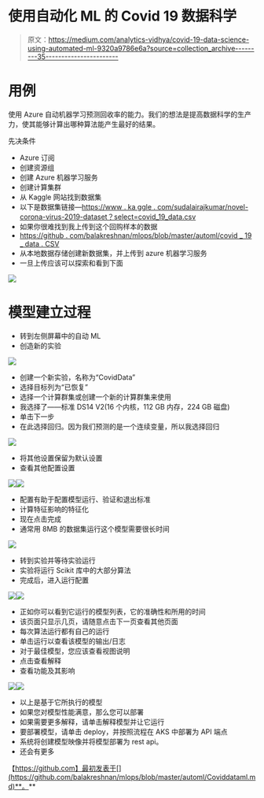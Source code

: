 # 使用自动化 ML 的 Covid 19 数据科学

> 原文：<https://medium.com/analytics-vidhya/covid-19-data-science-using-automated-ml-9320a9786e6a?source=collection_archive---------35----------------------->

# 用例

使用 Azure 自动机器学习预测回收率的能力。我们的想法是提高数据科学的生产力，使其能够计算出哪种算法能产生最好的结果。

先决条件

*   Azure 订阅
*   创建资源组
*   创建 Azure 机器学习服务
*   创建计算集群
*   从 Kaggle 网站找到数据集
*   以下是数据集链接—[https://www . ka ggle . com/sudalairajkumar/novel-corona-virus-2019-dataset？select=covid_19_data.csv](https://www.kaggle.com/sudalairajkumar/novel-corona-virus-2019-dataset?select=covid_19_data.csv)
*   如果你很难找到我上传到这个回购样本的数据
*   [https://github . com/balakreshnan/mlops/blob/master/automl/covid _ 19 _ data . CSV](https://github.com/balakreshnan/mlops/blob/master/automl/covid_19_data.csv)
*   从本地数据存储创建新数据集，并上传到 azure 机器学习服务
*   一旦上传应该可以探索和看到下面

![](img/4e6e94666492acb1aeda2c74f36e6ff0.png)

# 模型建立过程

*   转到左侧屏幕中的自动 ML
*   创造新的实验

![](img/9bdbc46d8f81f3bdbc22a862e211087b.png)

*   创建一个新实验，名称为“CovidData”
*   选择目标列为“已恢复”
*   选择一个计算群集或创建一个新的计算群集来使用
*   我选择了——标准 DS14 V2(16 个内核，112 GB 内存，224 GB 磁盘)
*   单击下一步
*   在此选择回归。因为我们预测的是一个连续变量，所以我选择回归

![](img/42463a5c3e49791aa0be3db81c5bb3e5.png)

*   将其他设置保留为默认设置
*   查看其他配置设置

![](img/fefeb170e66480ac5be6c193980b0b56.png)![](img/625514163f65eb0d33dc7abde315c5d3.png)

*   配置有助于配置模型运行、验证和退出标准
*   计算特征影响的特征化
*   现在点击完成
*   通常用 8MB 的数据集运行这个模型需要很长时间

![](img/f7957631fa125a9d61aedf3f114e5cf4.png)

*   转到实验并等待实验运行
*   实验将运行 Scikit 库中的大部分算法
*   完成后，进入运行配置

![](img/27622e1fb92a103553dc9797043a22e6.png)![](img/b72968d2ad546d94cad22f7be0189000.png)

*   正如你可以看到它运行的模型列表，它的准确性和所用的时间
*   该页面只显示几页，请随意点击下一页查看其他页面
*   每次算法运行都有自己的运行
*   单击运行以查看该模型的输出/日志
*   对于最佳模型，您应该查看视图说明
*   点击查看解释
*   查看功能及其影响

![](img/ceb363f40fb179423386cc31b62fdaf1.png)![](img/1e6ae82f101c105f320e60596637ca71.png)

*   以上是基于它所执行的模型
*   如果您对模型性能满意，那么您可以部署
*   如果需要更多解释，请单击解释模型并让它运行
*   要部署模型，请单击 deploy，并按照流程在 AKS 中部署为 API 端点
*   系统将创建模型映像并将模型部署为 rest api。
*   还会有更多

【https://github.com】最初发表于[](https://github.com/balakreshnan/mlops/blob/master/automl/Coviddataml.md)**。**